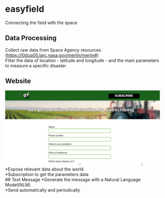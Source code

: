 # easyfield 
Connecting the field with the space
## Data Processing
Collect raw data from Space Agency resources (https://l0dup05.larc.nasa.gov/merlin/merlin#)<br>
Filter the data of location - latitude and longitude - and the main parameters to measure a specific disaster
## Website
<img src="https://github.com/anacsalves/easyfield/blob/main/img/oursite.png"  />
*Expose relevant data about the world<br>
*Subscription to get the parameters data <br>
## Text Message
*Generate the message with a Natural Language Model(NLM) <br>
*Send automatically and periodically 

